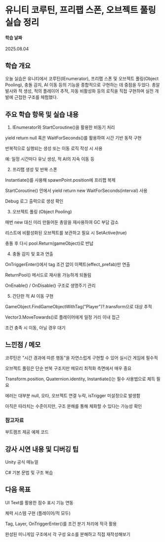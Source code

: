 # 유니티 코루틴, 프리팹 스폰, 오브젝트 풀링 실습 정리
#### 학습 날짜
2025.08.04

## 학습 개요
오늘 실습은 유니티에서 코루틴(IEnumerator), 프리팹 스폰 및 오브젝트 풀링(Object Pooling), 충돌 감지, AI 이동 등의 기능을 종합적으로 구현하는 데 중점을 두었다. 총알 발사와 적 생성, 적의 플레이어 추적, 자동 비활성화 등의 로직을 직접 구현하며 실전 개발에 근접한 구조를 체험했다.

## 주요 학습 항목 및 실습 내용

1. IEnumerator와 StartCoroutine()을 활용한 비동기 처리


yield return null 혹은 WaitForSeconds()를 활용하여 시간 기반 동작 구현

반복적으로 실행되는 생성 또는 이동 로직 작성 시 사용

예: 일정 시간마다 유닛 생성, 적 AI의 지속 이동 등


2. 프리팹 생성 및 반복 스폰

Instantiate()를 사용해 spawnPoint.position에 프리팹 복제

StartCoroutine() 안에서 yield return new WaitForSeconds(interval) 사용

Debug 로그 출력으로 생성 확인

3. 오브젝트 풀링 (Object Pooling)

매번 new 대신 미리 만들어둔 총알을 재사용하여 GC 부담 감소

리스트에 비활성화된 오브젝트를 보관하고 필요 시 SetActive(true)

충돌 후 다시 pool.Return(gameObject)로 반납

4. 충돌 감지 및 효과 연출

OnTriggerEnter()에서 tag 조건 없이 이펙트(effect_prefab)만 연출

ReturnPool() 메서드로 재사용 가능하게 되돌림

OnEnable() / OnDisable() 구조로 생명주기 관리

5. 간단한 적 AI 이동 구현

GameObject.FindGameObjectWithTag("Player")?.transform으로 대상 추적

Vector3.MoveTowards()로 플레이어에게 일정 거리 이내 접근

조건 충족 시 이동, 아닐 경우 대기

## 느낀점 / 메모
코루틴은 "시간 경과에 따른 행동"을 자연스럽게 구현할 수 있어 실시간 게임에 필수적

오브젝트 풀링은 단순 반복 구조지만 메모리 최적화 측면에서 매우 중요

Transform.position, Quaternion.identity, Instantiate()는 필수 사용법으로 체득 필요

에러는 대부분 null, 오타, 오브젝트 연결 누락, isTrigger 미설정으로 발생함

아직은 따라치는 수준이지만, 구조 분해를 통해 체화할 수 있다는 가능성 확인

### 참고자료
부트캠프 제공 예제 코드

## 강사 시연 내용 및 디버깅 팁

Unity 공식 매뉴얼

C# 기본 문법 및 구조 복습

## 다음 목표
UI Text를 활용한 점수 표시 기능 연동

체력 시스템 구현 (플레이어/적 모두)

Tag, Layer, OnTriggerEnter()를 조건 분기 처리에 적극 활용

완성된 미니게임 구조에서 각 구성 요소를 분해하고 직접 재작성해보기
